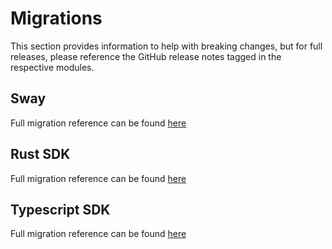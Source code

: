 # Migrations

This section provides information to help with breaking changes, but for full releases, please reference the GitHub release notes tagged in the respective modules.

## Sway

Full migration reference can be found [here](./sway.md)

## Rust SDK

Full migration reference can be found [here](./rust-sdk.md)

## Typescript SDK

Full migration reference can be found [here](./typescript-sdk.md)
